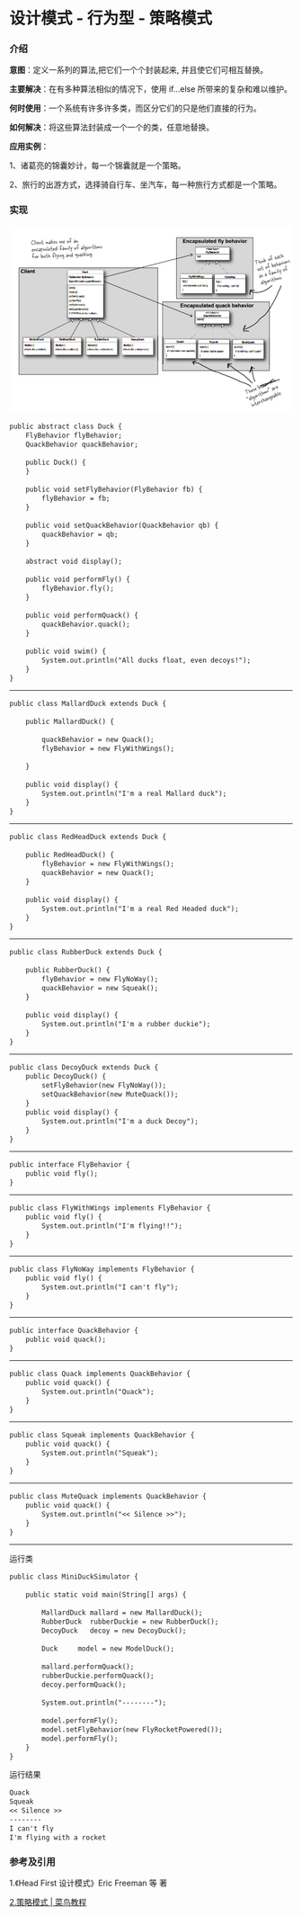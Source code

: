 # 设计模式 - 行为型 - 策略模式 #

### 介绍 ###

**意图**：定义一系列的算法,把它们一个个封装起来, 并且使它们可相互替换。

**主要解决**：在有多种算法相似的情况下，使用 if...else 所带来的复杂和难以维护。

**何时使用**：一个系统有许多许多类，而区分它们的只是他们直接的行为。

**如何解决**：将这些算法封装成一个一个的类，任意地替换。

**应用实例**： 

1、诸葛亮的锦囊妙计，每一个锦囊就是一个策略。 

2、旅行的出游方式，选择骑自行车、坐汽车，每一种旅行方式都是一个策略。

### 实现 ###

![](strategy.png)

	public abstract class Duck {
		FlyBehavior flyBehavior;
		QuackBehavior quackBehavior;
	
		public Duck() {
		}
	
		public void setFlyBehavior(FlyBehavior fb) {
			flyBehavior = fb;
		}
	
		public void setQuackBehavior(QuackBehavior qb) {
			quackBehavior = qb;
		}
	
		abstract void display();
	
		public void performFly() {
			flyBehavior.fly();
		}
	
		public void performQuack() {
			quackBehavior.quack();
		}
	
		public void swim() {
			System.out.println("All ducks float, even decoys!");
		}
	}

---

	public class MallardDuck extends Duck {
	
		public MallardDuck() {
	
			quackBehavior = new Quack();
			flyBehavior = new FlyWithWings();
	
		}
	
		public void display() {
			System.out.println("I'm a real Mallard duck");
		}
	}

---

	public class RedHeadDuck extends Duck {
	 
		public RedHeadDuck() {
			flyBehavior = new FlyWithWings();
			quackBehavior = new Quack();
		}
	 
		public void display() {
			System.out.println("I'm a real Red Headed duck");
		}
	}

---

	public class RubberDuck extends Duck {
	 
		public RubberDuck() {
			flyBehavior = new FlyNoWay();
			quackBehavior = new Squeak();
		}
	 
		public void display() {
			System.out.println("I'm a rubber duckie");
		}
	}

---

	public class DecoyDuck extends Duck {
		public DecoyDuck() {
			setFlyBehavior(new FlyNoWay());
			setQuackBehavior(new MuteQuack());
		}
		public void display() {
			System.out.println("I'm a duck Decoy");
		}
	}

---

	public interface FlyBehavior {
		public void fly();
	}

---

	public class FlyWithWings implements FlyBehavior {
		public void fly() {
			System.out.println("I'm flying!!");
		}
	}

---

	public class FlyNoWay implements FlyBehavior {
		public void fly() {
			System.out.println("I can't fly");
		}
	}

---

	public interface QuackBehavior {
		public void quack();
	}

---

	public class Quack implements QuackBehavior {
		public void quack() {
			System.out.println("Quack");
		}
	}

---

	public class Squeak implements QuackBehavior {
		public void quack() {
			System.out.println("Squeak");
		}
	}

---

	public class MuteQuack implements QuackBehavior {
		public void quack() {
			System.out.println("<< Silence >>");
		}
	}

---


运行类

	public class MiniDuckSimulator {
	 
		public static void main(String[] args) {
	 
			MallardDuck	mallard = new MallardDuck();
			RubberDuck	rubberDuckie = new RubberDuck();
			DecoyDuck	decoy = new DecoyDuck();
	 
			Duck	 model = new ModelDuck();
	
			mallard.performQuack();
			rubberDuckie.performQuack();
			decoy.performQuack();
	   
			System.out.println("--------");
			
			model.performFly();	
			model.setFlyBehavior(new FlyRocketPowered());
			model.performFly();
		}
	}

运行结果

	Quack
	Squeak
	<< Silence >>
	--------
	I can't fly
	I'm flying with a rocket

### 参考及引用 ###

1.《Head First 设计模式》Eric Freeman 等 著

[2.策略模式 | 菜鸟教程](http://www.runoob.com/design-pattern/strategy-pattern.html)
